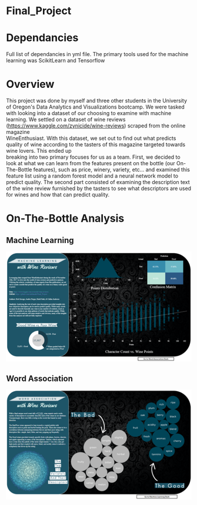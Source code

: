 # Final_Project

# Dependancies  
Full list of dependancies in yml file. The primary tools used for the machine learning was ScikitLearn and Tensorflow

# Overview  
This project was done by myself and three other students in the University of Oregon's Data Analytics and Visualizations bootcamp. We were tasked with looking into a dataset of
our choosing to examine with machine learning. We settled on a dataset of wine reviews (https://www.kaggle.com/zynicide/wine-reviews) scraped from the online magazine  
WineEnthusiast. With this dataset, we set out to find out what predicts quality of wine according to the tasters of this magazine targeted towards wine lovers. This ended up  
breaking into two primary focuses for us as a team. First, we decided to look at what we can learn from the features present on the bottle (our On-The-Bottle features), such as
price, winery, variety, etc... and examined this feature list using a random forest model and a neural network model to predict quality. The second part consisted of examining 
the description text of the wine review furnished by the tasters to see what descriptors are used for wines and how that can predict quality.

# On-The-Bottle Analysis


## Machine Learning
![project_info](./Images/machine_learning.png)

## Word Association
![project_info](./Images/word_association.png)
